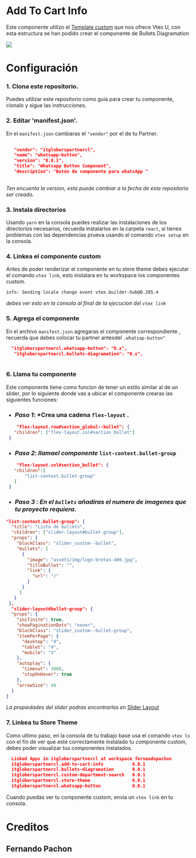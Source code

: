 # Add To Cart Info

Este componente utilizo el [Template custom](http://https://github.com/vtex-apps/react-app-template "Template custom") que nos ofrece Vtex U, con esta estructura se han podido crear el componente de Bullets Diagramation

![](https://github.com/FernandoPachon/component-custom-add-to-card-info/blob/main/assets/add-to-cart.png?raw=true)


# Configuración

### 1. Clona este repositorio.

   Puedes utilizar este repositorio como guia para crear tu componente, clonalo y sigue las instrucciones.

### 2. Editar 'manifest.json'.

   En el `manifest.json` cambiaras el `"vendor"` por el de tu Partner.
   
       
   ```json
    
      "vendor": "itgloberspartnercl",
      "name": "whatsapp-button",
      "version": "0.0.1",
      "title": "Whatsapp Button Component",
      "description": "Botón de componente para whatsApp "
     
  ```
  
 *Ten encuenta la version, esta puede cambiar a la fecha de este repositorio ser creado.*
 
 ### 3. Instala directorios
 
 Usando `yarn` en la consola puedes realizar las instalaciones de los directorios necesarios, recuerda instalarlos en la carpeta `react`, si tienes problemas con las dependencias prueva usando el comando `vtex setup` en la consola.
   
### 4. Linkea el componente custom

Antes de poder renderizar el componente en tu store theme debes ejecutar el comando `vtex link`, esto instalara en tu workspace los componentes custom.

`info: Sending locale change event vtex.builder-hub@0.285.4`

*debes ver esto en la consola al final de la ejecucion del `vtex link`*

### 5. Agrega el componente

En el archivo `manifest.json` agregaras el componente correspondiente , recuerda que debes colocar tu partner antesdel `.whatsap-button"`

 ```json
   "itgloberspartnercl.whatsapp-button": "0.x",
    "itgloberspartnercl.bullets-diagramation": "0.x",
    
  ```
 ### 6. Llama tu componente
 
 Este componente tiene como funcion de tener un estilo similar al de un slider, por lo siguiente donde vas a ubicar el componente crearas las siguientes funciones: 
 
 *  ### *Paso 1*: *Crea una cadena `flex-layout` .
 
 ```json
     "flex-layout.row#section_global--bullet": {
    "children": ["flex-layout.col#section_bullet"]
  }
  ```
 *  ### *Paso 2*: *llamael componente* `list-context.bullet-group`
 ```json
     "flex-layout.col#section_bullet": {
    "children":[
        "list-context.bullet-group"
    ]
  }
 ```
 * ### *Paso 3* : *En el `bullets` añadiras el numero de imagenes que tu proyecto requiera.*
  ```json
"list-context.bullet-group": {
    "title": "Lista de bullets",
    "children": ["slider-layout#bullet-group"],
    "props": {
      "blockClass": "slider_custom--bullet",
      "bullets": [
        {
          "image": "assets/img/logo-bretas-400.jpg",
          "titleBullet": "",
          "link": {
            "url": "/"
          }
        }
       ]
     }
   },
    "slider-layout#bullet-group": {
    "props": {
      "inifinite": true,
      "showPaginationDots": "never",
      "blockClass": "slider_custom--bullet-group",
      "itemPerPage": {
        "desktop": "4",
        "tablet": "4",
        "mobile": "3"
      },
      "autoplay": {
        "timeout": 3000,
        "stopOnHover": true
      },
      "arrowSize": 40
    }
  }
 ```
 *La propiedades del slider podras encontrarlas en* [Slider Layout](https://developers.vtex.com/vtex-developer-docs/docs/vtex-slider-layout "Slider Layout")
 ### 7. Linkea tu Store Theme
 
 Como ultimo paso, en la consola de tu trabajo base usa el comando  `vtex ls` con el fin de ver que este correctamente instalado tu componente custom, debes poder visualizar tus componentes instalados.
 
  ```json
    Linked Apps in itgloberspartnercl at workspace fernandopachon
    itgloberspartnercl.add-to-cart-info           0.0.1
    itgloberspartnercl.bullets-diagramation       0.0.1
    itgloberspartnercl.custom-department-search   0.0.1
    itgloberspartnercl.store-theme                0.0.1
    itgloberspartnercl.whatsapp-button            0.0.1 
  ```
  Cuando puedas ver tu componente custom, envia un `vtex link` en tu consola.
  
  # Creditos
  ## Fernando Pachon
